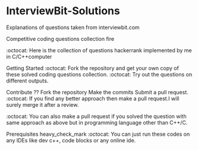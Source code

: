 # InterviewBit-Solutions
Explanations of questions taken from interviewbit.com

Competitive coding questions collection fire

:octocat: Here is the collection of questions hackerrank implemented by me in C/C++computer

Getting Started :octocat: Fork the repository and get your own copy of these solved coding questions collection. :octocat: Try out the questions on different outputs.

Contribute ??  Fork the repository Make the commits Submit a pull request. :octocat: If you find any better approach then make a pull request.I will surely merge it after a review.

:octocat: You can also make a pull request if you solved the question with same approach as above but in programming language other than C++/C.

Prerequisites heavy_check_mark :octocat: You can just run these codes on any IDEs like dev c++, code blocks or any online ide.
